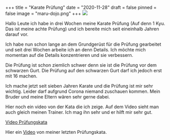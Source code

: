 +++
title = "Karate Prüfung"
date = "2020-11-28"
draft = false
pinned = false
image = "maru-dojo.png"
+++
![](maru-dojo.png)

Hallo Leute ich habe in drei Wochen meine Karate Prüfung (Auf denn 1 Kyu. Das ist meine achte Prüfung) und ich bereite mich seit eineinhalb Jahren darauf vor. 

Ich habe nun schon lange an dem Grundgerüst für die Prüfung gearbeitet und seit drei Wochen arbeite ich an denn Details. Ich möchte mich momentan auf die Details konzentrieren und sie verbessern. 

Die Prüfung ist schon ziemlich schwer denn sie ist die Prüfung vor dem schwarzen Gurt. Die Prüfung auf den schwarzen Gurt darf ich jedoch erst mit 16 machen. 

Ich mache jetzt seit sieben Jahren Karate und die Prüfung ist mir sehr wichtig. Leider darf aufgrund Corona niemand zuschauen kommen. Mein Bruder und meine Eltern wären sehr gerne dabei.

Hier noch ein video von der Kata die ich zeige. Auf dem Video sieht man auch gleich meinen Trainer. Ich mag ihn sehr und er hilft mir sehr gut.

[Video Prüfungskata](https://www.youtube.com/watch?v=UfO5SJ94zro&list=PLPlAHovKSLl3S_8eNjoBPOoD8f2k5lm7c&index=7)

Hier ein [Video](https://photos.google.com/share/AF1QipMNgG_PQL5oywz5V-ZDcyDJo6jF7FENGY8gyDUz6jST8x6IbFHcFQCPTXG4tMO15A/photo/AF1QipOtz3OH6JfaI0jUhD4jeTy3zoCXb3YlrHOlbIlf?key=cVkwczdvMExxUDRDX2F1aUJ3VWJvRnNYY3BYZVVn) von meiner letzten Prüfungskata.
